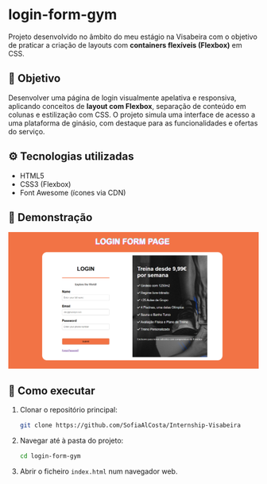# login-form-gym

Projeto desenvolvido no âmbito do meu estágio na Visabeira com o objetivo de praticar a criação de layouts com **containers flexíveis (Flexbox)** em CSS.

## 🧠 Objetivo

Desenvolver uma página de login visualmente apelativa e responsiva, aplicando conceitos de **layout com Flexbox**, separação de conteúdo em colunas e estilização com CSS. O projeto simula uma interface de acesso a uma plataforma de ginásio, com destaque para as funcionalidades e ofertas do serviço.

## ⚙️ Tecnologias utilizadas

- HTML5
- CSS3 (Flexbox)
- Font Awesome (ícones via CDN)

## 📸 Demonstração

![Screenshot do formulário de login](./screenshot-login.png)

## 🚀 Como executar

1. Clonar o repositório principal:

   ```bash
   git clone https://github.com/SofiaAlCosta/Internship-Visabeira
   ```

2. Navegar até à pasta do projeto:

   ```bash
   cd login-form-gym
   ```

3. Abrir o ficheiro `index.html` num navegador web.
